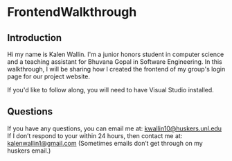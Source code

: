 # FrontendWalkthrough

## Introduction
Hi my name is Kalen Wallin. I'm a junior honors student in computer science and a teaching assistant for Bhuvana Gopal in Software Engineering. In this walkthrough, I will be sharing how I created the frontend of my group's login page for our project website.

If you'd like to follow along, you will need to have Visual Studio installed.

## Questions
If you have any questions, you can email me at:
kwallin10@huskers.unl.edu
If I don’t respond to your within 24 hours, then contact me at: 
kalenwallin1@gmail.com
(Sometimes emails don’t get through on my huskers email.)
